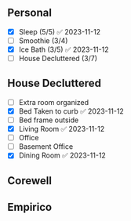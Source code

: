 ## Personal
- [x] Sleep (5/5) ✅ 2023-11-12
- [ ] Smoothie (3/4)
- [x] Ice Bath (3/5) ✅ 2023-11-12
- [ ] House Decluttered (3/7)
## House Decluttered
- [ ] Extra room organized
- [x] Bed Taken to curb ✅ 2023-11-12
- [ ] Bed frame outside
- [x] Living Room ✅ 2023-11-12
- [ ] Office
- [ ] Basement Office
- [x] Dining Room ✅ 2023-11-12
## Corewell
## Empirico